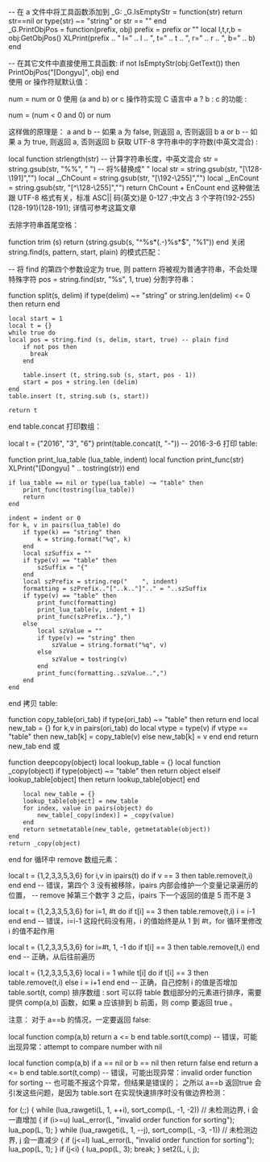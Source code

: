 -- 在 a 文件中将工具函数添加到 _G:
_G.IsEmptyStr = function(str) 
    return str==nil or type(str) ~= "string" or str == "" 
end  
_G.PrintObjPos = function(prefix, obj)
    prefix = prefix or ""
    local l,t,r,b = obj:GetObjPos()
    XLPrint(prefix .. " l=" .. l .. ", t=" .. t .. ", r=" .. r .. ", b=" .. b)
end


-- 在其它文件中直接使用工具函数:
if not IsEmptyStr(obj:GetText()) then  
    PrintObjPos("[Dongyu]", obj)
end  
使用 or 操作符赋默认值：

num = num or 0
使用 (a and b) or c 操作符实现 C 语言中 a ? b : c 的功能 :

num = (num < 0 and 0) or num

这样做的原理是：
a and b  -- 如果 a 为 false, 则返回 a, 否则返回 b
a or b   -- 如果 a 为 true, 则返回 a, 否则返回 b
获取 UTF-8 字符串中的字符数(中英文混合) :

local function strlength(str)
    -- 计算字符串长度，中英文混合
    str = string.gsub(str, "%%", " ") -- 将%替换成" "
    local str = string.gsub(str, "[\128-\191]","")
    local _,ChCount = string.gsub(str, "[\192-\255]","")
    local _,EnCount = string.gsub(str, "[^\128-\255]","")
    return ChCount + EnCount
end
这种做法跟 UTF-8 格式有关，标准 ASC|| 码(英文)是 0-127 ;中文占 3 个字符(192-255)(128-191)(128-191);
详情可参考这篇文章

去除字符串首尾空格：

function trim (s) 
    return (string.gsub(s, "^%s*(.-)%s*$", "%1")) 
end
关闭 string.find(s, pattern, start, plain) 的模式匹配：

-- 将 find 的第四个参数设定为 true, 则 pattern 将被视为普通字符串，不会处理特殊字符
pos = string.find(str, "%s", 1, true)
分割字符串：

function split(s, delim)
    if type(delim) ~= "string" or string.len(delim) <= 0 then
        return
    end

    local start = 1
    local t = {}
    while true do
    local pos = string.find (s, delim, start, true) -- plain find
        if not pos then
          break
        end

        table.insert (t, string.sub (s, start, pos - 1))
        start = pos + string.len (delim)
    end
    table.insert (t, string.sub (s, start))

    return t
end
table.concat 打印数组：

local t = {"2016", "3", "6"}
print(table.concat(t, "-"))    -- 2016-3-6
打印 table:

function print_lua_table (lua_table, indent)
    local function print_func(str)
        XLPrint("[Dongyu] " .. tostring(str))
    end

    if lua_table == nil or type(lua_table) ~= "table" then
        print_func(tostring(lua_table))
        return
    end

    indent = indent or 0
    for k, v in pairs(lua_table) do
        if type(k) == "string" then
            k = string.format("%q", k)
        end
        local szSuffix = ""
        if type(v) == "table" then
            szSuffix = "{"
        end
        local szPrefix = string.rep("    ", indent)
        formatting = szPrefix.."["..k.."]".." = "..szSuffix
        if type(v) == "table" then
            print_func(formatting)
            print_lua_table(v, indent + 1)
            print_func(szPrefix.."},")
        else
            local szValue = ""
            if type(v) == "string" then
                szValue = string.format("%q", v)
            else
                szValue = tostring(v)
            end
            print_func(formatting..szValue..",")
        end
    end
end
拷贝 table:

function copy_table(ori_tab)
    if type(ori_tab) ~= "table" then
        return
    end
    local new_tab = {}
    for k,v in pairs(ori_tab) do
        local vtype = type(v)
        if vtype == "table" then
            new_tab[k] = copy_table(v)
        else
            new_tab[k] = v
        end
    end
    return new_tab
end
或

function deepcopy(object)
    local lookup_table = {}
    local function _copy(object)
        if type(object) ~= "table" then
            return object
        elseif lookup_table[object] then
            return lookup_table[object]
        end

        local new_table = {}
        lookup_table[object] = new_table
        for index, value in pairs(object) do
            new_table[_copy(index)] = _copy(value)
        end
        return setmetatable(new_table, getmetatable(object))
    end
    return _copy(object)
end
for 循环中 remove 数组元素：

local t = {1,2,3,3,5,3,6}
for i,v in ipairs(t) do
    if v == 3 then
        table.remove(t,i)
    end
end
-- 错误，第四个 3 没有被移除，ipairs 内部会维护一个变量记录遍历的位置，
-- remove 掉第三个数字 3 之后，ipairs 下一个返回的值是 5 而不是 3

local t = {1,2,3,3,5,3,6}
for i=1, #t do
    if t[i] == 3 then
        table.remove(t,i)
        i = i-1
    end
end
-- 错误，i=i-1 这段代码没有用，i 的值始终是从 1 到 #t，for 循环里修改 i 的值不起作用

local t = {1,2,3,3,5,3,6}
for i=#t, 1, -1 do
    if t[i] == 3 then
        table.remove(t,i)
    end
end
-- 正确，从后往前遍历

local t = {1,2,3,3,5,3,6}
local i = 1
while t[i] do
    if t[i] == 3 then
        table.remove(t,i)
    else
        i = i+1
    end
end
-- 正确，自己控制 i 的值是否增加
table.sort(t, comp) 排序数组 :
sort 可以将 table 数组部分的元素进行排序，需要提供 comp(a,b) 函数，如果 a 应该排到 b 前面，则 comp 要返回 true 。

注意： 对于 a==b 的情况，一定要返回 false:

local function comp(a,b) 
    return a <= b 
end 
table.sort(t,comp) 
-- 错误，可能出现异常：attempt to compare number with nil 

local function comp(a,b) 
    if a == nil or b == nil then 
        return false 
    end 
    return a <= b 
end 
table.sort(t,comp) 
-- 错误，可能出现异常：invalid order function for sorting 
-- 也可能不报这个异常，但结果是错误的；
之所以 a==b 返回true 会引发这些问题，是因为 table.sort 在实现快速排序时没有做边界检测：

for (;;) {
    while (lua_rawgeti(L, 1, ++i), sort_comp(L, -1, -2))  // 未检测边界, i 会一直增加
    {
        if (i>=u) luaL_error(L, "invalid order function for sorting");
        lua_pop(L, 1);
    }
    while (lua_rawgeti(L, 1, --j), sort_comp(L, -3, -1))  // 未检测边界, j 会一直减少
    {
        if (j<=l) luaL_error(L, "invalid order function for sorting");
        lua_pop(L, 1);
    }
    if (j<i) {
        lua_pop(L, 3);
        break;
    }
    set2(L, i, j);
